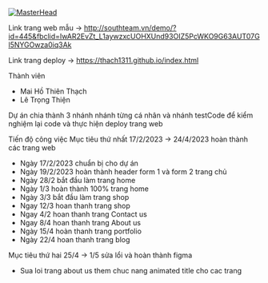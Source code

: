 [![MasterHead](https://img.wattpad.com/d2ea05d414d3d110f0eb98d6820bd94ac30674fa/68747470733a2f2f73332e616d617a6f6e6177732e636f6d2f776174747061642d6d656469612d736572766963652f53746f7279496d6167652f6a6b6f3435736a567843392d39413d3d2d313038333636313236352e313639333137316532646161376338653238353136333132313830332e676966)](https://rishavchanda.io)

Link trang web mẫu 
->  http://southteam.vn/demo/?id=445&fbclid=IwAR2EvZt_L1aywzxcUOHXUnd93OIZ5PcWKO9G63AUT07Gl5NYGOwza0iq3Ak

Link trang deploy
-> https://thach1311.github.io/index.html

Thành viên
+ Mai Hồ Thiên Thạch
+ Lê Trọng Thiện
 
 Dự án chia thành 3 nhánh nhánh từng cá nhân và nhánh testCode để kiểm nghiệm lại code và thực hiện deploy trang web
 
 Tiến độ công việc 
 Mục tiêu thứ nhất 17/2/2023 -> 24/4/2023 hoàn thành các trang web
+ Ngày 17/2/2023 chuẩn bị cho dự án
+ Ngày 19/2/2023 hoàn thành header form 1 và form 2 trang chủ 
+ Ngày 28/2 bắt đầu làm trang home 
+ Ngày 1/3 hoàn thành 100% trang home
+ Ngày 3/3 bắt đầu làm trang shop
+ Ngay 12/3 hoan thanh trang shop
+ Ngay 4/2 hoan thanh trang Contact us
+ Ngay 8/4 hoan thanh trang About us
+ Ngày 15/4 hoàn thanh trang portfolio
+ Ngày 22/4 hoan thanh trang blog

Mục tiêu thứ hai 25/4 -> 1/5 sửa lổi và hoàn thành figma 
+ Sua loi trang about us them chuc nang animated title cho cac trang 
